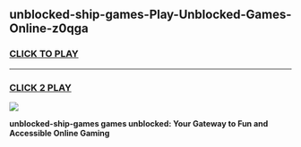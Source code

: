 
## unblocked-ship-games-Play-Unblocked-Games-Online-z0qga
<h3>
<a href="https://premium76.site?title=unblocked-ship-games&ref=24A">CLICK TO PLAY</a></h3>
<hr>

<h3>
<a href="https://premium76.site?title=unblocked-ship-games&ref=24A">CLICK 2 PLAY</a>
  
</h3>

<a href="https://premium76.site?title=unblocked-ship-games&ref=24A"><img src="https://clearcache.store/games.png"></a>


**unblocked-ship-games games unblocked: Your Gateway to Fun and Accessible Online Gaming**
